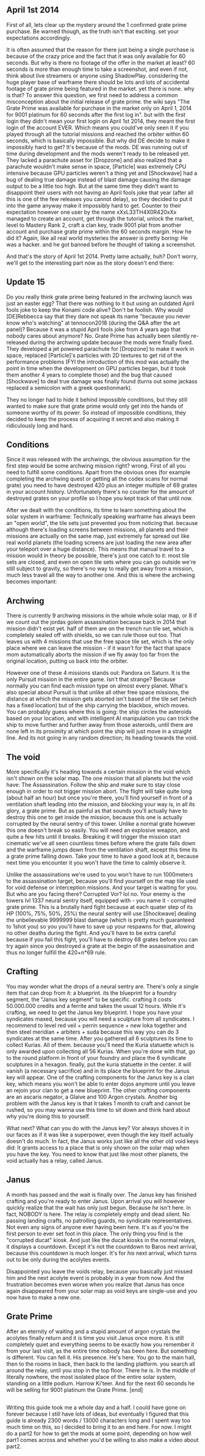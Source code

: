 ## April 1st 2014

First of all, lets clear up the mystery around the 1 confirmed grate prime purchase. Be warned though, as the truth isn't that exciting. set your expectations accordingly.

It is often assumed that the reason for there just being a single purchase is because of the crazy price and the fact that it was only available for 60 seconds. But why is there no footage of the offer in the market at least? 60 seconds is more than enough time to take a screenshot, and even if not, think about live streamers or anyone using ShadowPlay. considering the huge player base of warframe there should be lots and lots of accidental footage of grate prime being featured in the market. yet there is none. why is that? To answer this question, we first need to address a common misconception about the initial release of grate prime. the wiki says "The Grate Prime was available for purchase in the market only on April 1, 2014 for 9001 platinum for 60 seconds after the first log in". but with the first login they didn't mean your first login on April 1st 2014, they meant the first login of the account EVER. Which means you could've only seen it if you played through all the tutorial missions and reached the orbiter within 60 seconds, which is basically impossible. But why did DE decide to make it impossibly hard to get? It's because of the mods. DE was running out of time during development and the mods weren't ready to be released yet. They lacked a parachute asset for [Dropzone] and also realized that a parachute wouldn't make sense in space, [Particle] was extremely CPU intensive because GPU particles weren't a thing yet and [Shockwave] had a bug of dealing true damage instead of blast damage causing the damage output to be a little too high. But at the same time they didn't want to disappoint their users with not having an April fools joke that year (after all this is one of the few releases you cannot delay), so they decided to put it into the game anyway make it impossibly hard to get. Counter to their expectation however one user by the name xXxL33TH4X0R420xXx managed to create an account, get through the tutorial, unlock the market, level to Mastery Rank 2, craft a clan key, trade 9001 plat from another account and purchase grate prime within the 60 seconds margin. How he did it? Again, like all real world mysteries the answer is pretty boring: He was a hacker. and he got banned before he thought of taking a screenshot.

And that's the story of April 1st 2014. Pretty lame actually, huh? Don't worry, we'll get to the interesting part now as the story doesn't end there:

## Update 15

Do you really think grate prime being featured in the archwing launch was just an easter egg? That there was nothing to it but using an outdated April fools joke to keep the Konami code alive? Don't be foolish. Why would [DE]Rebbecca say that they dare not speak its name "because you never know who's watching" at tennocon2018 (during the Q&A after the art panel)? Because it was a stupid April fools joke from 4 years ago that nobody cares about anymore? No. Grate Prime has actually been silently re-released during the archwing update because the mods were finally fixed. They developed a jet powered parachute for [Dropzone] to make it work in space, replaced [Particle]'s particles with 2D textures to get rid of the performance problems (FYI the introduction of this mod was actually the point in time when the development on GPU particles began, but it took them another 4 years to complete those) and the bug that caused [Shockwave] to deal true damage was finally found (turns out some jackass replaced a semicolon with a greek questionmark).

They no longer had to hide it behind impossible conditions, but they still wanted to make sure that grate prime would only get into the hands of someone worthy of its power. So instead of impossible conditions, they decided to keep the process of acquiring it secret and also making it ridiculously long and hard.

## Conditions

Since it was released with the archwings, the obvious assumption for the first step would be some archwing mission right? wrong. First of all you need to fulfill some conditions. Apart from the obvious ones (for example completing the archwing quest or getting all the codex scans for normal grate) you need to have destroyed 420 plus an integer multiple of 69 grates in your account history. Unfortunately there's no counter for the amount of destroyed grates on your profile so I hope you kept track of that until now. 

After we dealt with the conditions, its time to learn something about the solar system in warframe: Technically speaking warframe has always been an "open world", the tile sets just prevented you from noticing that. because although there's loading screens between missions, all planets and their missions are actually on the same map, just extremely far spread out like real world planets (the loading screens are just loading the new area after your teleport over a huge distance). This means that manual travel to a mission would in theory be possible, there's just one catch to it: most tile sets are closed, and even on open tile sets where you can go outside we're still subject to gravity, so there's no way to really get away from a mission, much less travel all the way to another one. And this is where the archwing becomes important:

## Archwing

There is currently 9 archwing missions in the whole whole solar map, or 8 if we count out the jordas golem assassination because back in 2014 that mission didn't exist yet. half of them are on the trench run tile set, which is completely sealed off with shields, so we can rule those out too. That leaves us with 4 missions that use the free space tile set, which is the only place where we can leave the mission - if it wasn't for the fact that space mom automatically aborts the mission if we fly away too far from the original location, putting us back into the orbiter.

However one of these 4 missions stands out: Pandora on Saturn. It is the only Pursuit mission in the entire game. Isn't that strange? Because normally you can find each mission type on almost every planet. What's also special about Pursuit is that unlike all other free space missions, the distance at which the mission gets aborted isn't based of the tile set (which has a fixed location) but of the ship carrying the blackbox, which moves. You can probably guess where this is going: the ship circles the asteroids based on your location, and with intelligent AI manipulation you can trick the ship to move further and further away from those asteroids, until there are none left in its proximity at which point the ship will just move in a straight line. And its not going in any random direction; its heading towards the void.

## The void

More specifically it's heading towards a certain mission in the void which isn't shown on the solar map. The one mission that all planets but the void have: The Assassination. Follow the ship and make sure to stay close enough in order to not trigger mission abort. The flight will take quite long (about half an hour) but once you're there, you'll find yourself in front of a ventilation shaft leading into the mission, and blocking your way is, in all its glory, a grate prime. But as painful as that sounds you'll actually have to destroy this one to get inside the mission, because this one is actually corrupted by the neural sentry of this tower. Unlike a normal grate however this one doesn't break so easily. You will need an explosive weapon, and quite a few hits until it breaks. Breaking it will trigger the mission start cinematic we've all seen countless times before where the grate falls down and the warframe jumps down from the ventilation shaft, except this time its a grate prime falling down. Take your time to have a good look at it, because next time you encounter it you won't have the time to calmly observe it.

Unlike the assassinations we're used to you won't have to run 1000meters to the assassination target, because you'll find yourself on the map tile used for void defense or interception missions. And your target is waiting for you. But who are you facing there? Corrupted Vor? lol no. Your enemy is the towers lvl 1337 neural sentry itself, equipped with - you name it - corrupted grate prime. This is a brutally hard fight because at each quater step of its HP (100%, 75%, 50%, 25%) the neural sentry will use [Shockwave] dealing the unbelievable 9999999 blast damage (which is pretty much guaranteed to 1shot you) so you you'll have to save up your respawns for that, allowing no other deaths during the fight. And you'll have to be extra careful because if you fail this fight, you'll have to destroy 68 grates before you can try again since you destroyed a grate at the begin of the assassination and thus no longer fulfill the 420+n*69 rule.

## Crafting

You may wonder what the drops of a neural sentry are. There's only a single item that can drop from it: a blueprint. its the blueprint for a foundry segment, the "Janus key segment" to be specific. crafting it costs 50.000.000 credits and a ferrite and takes the usual 12 hours. While it's crafting, we need to get the Janus key blueprint. I hope you have your syndicates maxed, because you will need a sculpture from all syndicates. I recommend to level red veil + perrin sequence + new loka together and then steel meridian + arbiters + suda because this way you can do 3 syndicates at the same time. After you gathered all 6 sculptures its time to collect Kurias. All of them. because you'll need the Kuria statuette which is only awarded upon collecting all 56 Kurias. When you're done with that, go to the round platform in front of your foundry and place the 6 syndicate sculptures in a hexagon. finally, put the kuria statuette in the center. it will vanish (a necessary sacrifice) and in its place the blueprint for the Janus key will appear. One of the crafting components for the Janus key is a clan key, which means you won't be able to enter dojos anymore until you leave an rejoin your clan to get a new blueprint. The other crafting components are an ascaris negator, a Glaive and 100 Argon crystals. Another big problem with the Janus key is that it takes 1 month to craft and cannot be rushed, so you may wanna use this time to sit down and think hard about why you're doing this to yourself.

What next? What can you do with the Janus key? Vor always shoves it in our faces as if it was like a superpower, even though the key itself actually doesn't do much. In fact, the Janus works just like all the other old void keys did: It grants access to a place that is only shown on the solar map when you have the key. You need to know that just like most other planets, the void actually has a relay, called Janus.

## Janus

A month has passed and the wait is finally over. The Janus key has finished crafting and you're ready to enter Janus. Upon arrival you will however quickly realize that the wait has only just begun. Because *he* isn't here. in fact, NOBODY is here. The relay is completely empty and dead silent. No passing landing crafts, no patrolling guards, no syndicate representatives. Not even any signs of anyone ever having been here. It's as if you're the first person to ever set foot in this place. The only thing you find is the "corrupted ducat" kiosk. And just like the ducat kiosks in the normal relays, it displays a countdown. Except it's not the countdown to Baros next arrival, because this countdown is much longer. It's for *his* next arrival, which turns out to be only during the acolytes events.

Disappointed you leave the voids relay, because you basically just missed him and the next acolyte event is probably in a year from now. And the frustration becomes even worse when you realize that Janus has once again disappeared from your solar map as void keys  are single-use and you now have to make a new one. 

## Grate Prime

After an eternity of waiting and a stupid amount of argon crystals the acolytes finally return and it is time you visit Janus once more. It is still completely quiet and everything seems to be exactly how you remember it from your last visit, as the entire time nobody has been here. But something is different. You can fell it. His presence. He's here. You go to the main hall, then to the rooms in back, then back to the landing platform. you search all around the relay, until you stop in the top floor. There he is. In the middle of literally nowhere, the most isolated place of the entire solar system, standing on a little podium. Harrow Ki'teer. And for the next 60 seconds he will be selling for 9001 platinum the Grate Prime.
[end]

##  

Writing this guide took me a whole day and a half. I could have gone on forever because I still have lots of ideas, but eventually I figured that this guide is already 2300 words / 13000 characters long and I spent way too much time on this, so I decided to bring it to an end here. For now. I might do a part2 for how to get the mods at some point, depending on how well part1 comes across and whether you'd be willing to also make a video about part2.